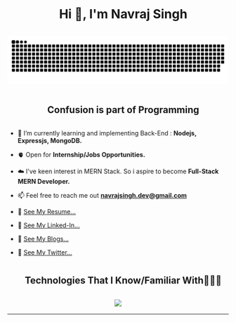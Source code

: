 
<!--h1 without bottom border-->
<div id="user-content-toc">
  <ul align="center">
    <summary><h1 style="display: inline-block">Hi 👋, I'm Navraj Singh</h1></summary>
  </ul>
</div>


<!--- snake -->
<div align="center">
  <img  src="https://github.com/1999AZZAR/1999AZZAR/blob/main/resources/img/grid-snake.svg"
       alt="snake" /></a>
</div>


<!--h2 without bottom border-->
<div id="user-content-toc">
  <ul align="center">
    <summary><h2 style="display: inline-block">Confusion is part of Programming</h2></summary>
  </ul>
</div>


<!--Intro start-->
- 🌱 I’m currently learning and implementing Back-End : **Nodejs, Expressjs, MongoDB.**

- 🫀 Open for **Internship/Jobs Opportunities.**

- ☁️ I've keen interest in MERN Stack. So i aspire to become **Full-Stack MERN Developer.**

- 📫 Feel free to reach me out **navrajsingh.dev@gmail.com**

- 🧷 [See My Resume...](https://drive.google.com/file/d/1DCgPC9-AaHCTq6LtDJg6NDl-v0D3C6VJ/view?usp=drive_link)
  
- 🧷 [See My Linked-In...](https://www.linkedin.com/in/navraj-singh-78b746210/)
  
- 🧷 [See My Blogs...](https://hashnode.com/@NavrajSingh)
  
- 🧷 [See My Twitter...](https://twitter.com/NavrajSinghDev)

<!--Intro end-->


<!--h1 without bottom border-->
<div id="user-content-toc">
  <ul align="center">
    <summary><h2 style="display: inline-block">Technologies That I Know/Familiar With👨🏻‍💻</h2></summary>
  </ul>
</div>
<!--tech stack icons-->
<p align="center">
  <a href="https://skillicons.dev">
    <img src="https://skillicons.dev/icons?i=html,css,js,nodejs,expressjs,mongodb,postman,py,github,vscode&perline=14" />
  </a>
</p>

----------------------------------------------------------------------
